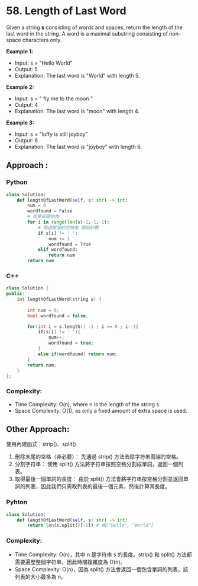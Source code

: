 # 58. Length of Last Word

Given a string **s** consisting of words and spaces, return the length of the last word in the string.
A word is a maximal substring consisting of non-space characters only.

**Example 1:**
* Input: s = "Hello World"
* Output: 5
* Explanation: The last word is "World" with length 5.

**Example 2:**
* Input: s = "   fly me   to   the moon  "
* Output: 4
* Explanation: The last word is "moon" with length 4.

**Example 3:**
* Input: s = "luffy is still joyboy"
* Output: 6
* Explanation: The last word is "joyboy" with length 6.

## Approach :
### Python
```python
class Solution:
    def lengthOfLastWord(self, s: str) -> int:
        num = 0
        wordfound = False
        # 從尾部開始找
        for i in range(len(s)-1,-1,-1):
            # 略過尾部的空格後 開始計數
            if s[i] != ' ':
                num += 1
                wordfound = True
            elif wordfound:
                return num 
        return num
```
### C++
```c++
class Solution {
public:
    int lengthOfLastWord(string s) {
        
        int num = 0;
        bool wordfound = false;

        for(int i = s.length() -1 ; i >= 0 ; i--){
            if(s[i] != ' '){
                num++;
                wordfound = true;
            }
            else if(wordfound) return num;
        }
        return num;
    }
};
```
### Complexity:
* Time Complexity: O(n), where n is the length of the string s.
* Space Complexity: O(1), as only a fixed amount of extra space is used.

## Other Approach:
使用內建函式：strip()、split()
1. 刪除末尾的空格（非必要）：
先通過 strip() 方法去除字符串兩端的空格。
2. 分割字符串：
使用 split() 方法將字符串按照空格分割成單詞，返回一個列表。
3. 取得最後一個單詞的長度：
由於 split() 方法會將字符串按空格分割並返回單詞的列表，因此我們只需取列表的最後一個元素，然後計算其長度。
### Pyhton
```python
class Solution:
    def lengthOfLastWord(self, s: str) -> int:                
        return len(s.split()[-1]) # 像["Hello", "World"]
```

### Complexity:
* Time Complexity: O(n)，其中 n 是字符串 s 的長度。strip() 和 split() 方法都需要遍歷整個字符串，因此時間複雜度為 O(n)。
* Space Complexity: O(n)，因為 split() 方法會返回一個包含單詞的列表，該列表的大小最多為 n。
